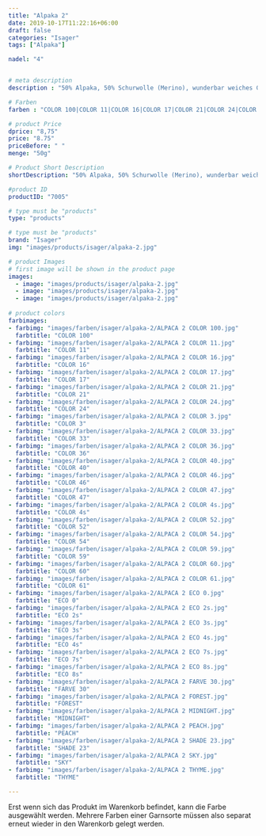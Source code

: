 ```yaml
---
title: "Alpaka 2"
date: 2019-10-17T11:22:16+06:00
draft: false
categories: "Isager"
tags: ["Alpaka"]

nadel: "4"	


# meta description
description : "50% Alpaka, 50% Schurwolle (Merino), wunderbar weiches Garn, sehr beliebt für Baby- und Kindersachen"

# Farben
farben : "COLOR 100|COLOR 11|COLOR 16|COLOR 17|COLOR 21|COLOR 24|COLOR 3|COLOR 33|COLOR 36|COLOR 40|COLOR 46|COLOR 47|COLOR 4s|COLOR 52|COLOR 54|COLOR 59|COLOR 60|COLOR 61|ECO 0|ECO 2s|ECO 3s|ECO 4s|ECO 7s|ECO 8s|FARVE 30|FOREST|MIDNIGHT|PEACH|SHADE 23|SKY|THYME"

# product Price
dprice: "8,75"
price: "8.75"
priceBefore: " "
menge: "50g"

# Product Short Description
shortDescription: "50% Alpaka, 50% Schurwolle (Merino), wunderbar weiches Garn, sehr beliebt für Baby- und Kindersachen"

#product ID
productID: "7005"

# type must be "products"
type: "products"

# type must be "products"
brand: "Isager"
img: "images/products/isager/alpaka-2.jpg"   

# product Images
# first image will be shown in the product page
images:
  - image: "images/products/isager/alpaka-2.jpg"
  - image: "images/products/isager/alpaka-2.jpg"
  - image: "images/products/isager/alpaka-2.jpg"
  
# product colors
farbimages:
- farbimg: "images/farben/isager/alpaka-2/ALPACA 2 COLOR 100.jpg"	
  farbtitle: "COLOR 100"
- farbimg: "images/farben/isager/alpaka-2/ALPACA 2 COLOR 11.jpg"	
  farbtitle: "COLOR 11"
- farbimg: "images/farben/isager/alpaka-2/ALPACA 2 COLOR 16.jpg"	
  farbtitle: "COLOR 16"
- farbimg: "images/farben/isager/alpaka-2/ALPACA 2 COLOR 17.jpg"	
  farbtitle: "COLOR 17"
- farbimg: "images/farben/isager/alpaka-2/ALPACA 2 COLOR 21.jpg"	
  farbtitle: "COLOR 21"
- farbimg: "images/farben/isager/alpaka-2/ALPACA 2 COLOR 24.jpg"	
  farbtitle: "COLOR 24"
- farbimg: "images/farben/isager/alpaka-2/ALPACA 2 COLOR 3.jpg"	
  farbtitle: "COLOR 3"
- farbimg: "images/farben/isager/alpaka-2/ALPACA 2 COLOR 33.jpg"	
  farbtitle: "COLOR 33"
- farbimg: "images/farben/isager/alpaka-2/ALPACA 2 COLOR 36.jpg"	
  farbtitle: "COLOR 36"
- farbimg: "images/farben/isager/alpaka-2/ALPACA 2 COLOR 40.jpg"	
  farbtitle: "COLOR 40"
- farbimg: "images/farben/isager/alpaka-2/ALPACA 2 COLOR 46.jpg"
  farbtitle: "COLOR 46"
- farbimg: "images/farben/isager/alpaka-2/ALPACA 2 COLOR 47.jpg"	
  farbtitle: "COLOR 47"
- farbimg: "images/farben/isager/alpaka-2/ALPACA 2 COLOR 4s.jpg"	
  farbtitle: "COLOR 4s"
- farbimg: "images/farben/isager/alpaka-2/ALPACA 2 COLOR 52.jpg"	
  farbtitle: "COLOR 52"
- farbimg: "images/farben/isager/alpaka-2/ALPACA 2 COLOR 54.jpg"	
  farbtitle: "COLOR 54"
- farbimg: "images/farben/isager/alpaka-2/ALPACA 2 COLOR 59.jpg"	
  farbtitle: "COLOR 59"
- farbimg: "images/farben/isager/alpaka-2/ALPACA 2 COLOR 60.jpg"	
  farbtitle: "COLOR 60"
- farbimg: "images/farben/isager/alpaka-2/ALPACA 2 COLOR 61.jpg"	
  farbtitle: "COLOR 61"
- farbimg: "images/farben/isager/alpaka-2/ALPACA 2 ECO 0.jpg"	
  farbtitle: "ECO 0"
- farbimg: "images/farben/isager/alpaka-2/ALPACA 2 ECO 2s.jpg"	
  farbtitle: "ECO 2s"
- farbimg: "images/farben/isager/alpaka-2/ALPACA 2 ECO 3s.jpg"	
  farbtitle: "ECO 3s"
- farbimg: "images/farben/isager/alpaka-2/ALPACA 2 ECO 4s.jpg"	
  farbtitle: "ECO 4s"
- farbimg: "images/farben/isager/alpaka-2/ALPACA 2 ECO 7s.jpg"	
  farbtitle: "ECO 7s"
- farbimg: "images/farben/isager/alpaka-2/ALPACA 2 ECO 8s.jpg"	
  farbtitle: "ECO 8s"
- farbimg: "images/farben/isager/alpaka-2/ALPACA 2 FARVE 30.jpg"	
  farbtitle: "FARVE 30"
- farbimg: "images/farben/isager/alpaka-2/ALPACA 2 FOREST.jpg"	
  farbtitle: "FOREST"
- farbimg: "images/farben/isager/alpaka-2/ALPACA 2 MIDNIGHT.jpg"	
  farbtitle: "MIDNIGHT"
- farbimg: "images/farben/isager/alpaka-2/ALPACA 2 PEACH.jpg"	
  farbtitle: "PEACH"
- farbimg: "images/farben/isager/alpaka-2/ALPACA 2 SHADE 23.jpg"	
  farbtitle: "SHADE 23"
- farbimg: "images/farben/isager/alpaka-2/ALPACA 2 SKY.jpg"	
  farbtitle: "SKY"
- farbimg: "images/farben/isager/alpaka-2/ALPACA 2 THYME.jpg"	
  farbtitle: "THYME"

---
```


Erst wenn sich das Produkt im Warenkorb befindet, kann die Farbe ausgewählt werden.
Mehrere Farben einer Garnsorte müssen also separat erneut wieder in den Warenkorb gelegt werden.
